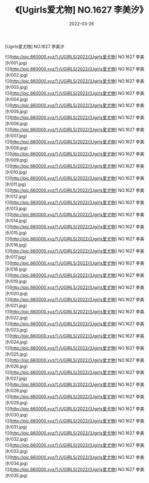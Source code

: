 ﻿---
layout: post
title:  《[Ugirls爱尤物] NO.1627 李美汐》
date:   2022-03-26
img: http://pic.660000.xyz/1:/UGIRLS/2022/[Ugirls爱尤物] NO.1627 李美汐/000.jpg
categories: [美女, 清纯, 唯美]
---

[Ugirls爱尤物] NO.1627 李美汐

 ![](http://pic.660000.xyz/1:/UGIRLS/2022/[Ugirls爱尤物] NO.1627 李美汐/001.jpg) <br>![](http://pic.660000.xyz/1:/UGIRLS/2022/[Ugirls爱尤物] NO.1627 李美汐/002.jpg) <br>![](http://pic.660000.xyz/1:/UGIRLS/2022/[Ugirls爱尤物] NO.1627 李美汐/003.jpg) <br>![](http://pic.660000.xyz/1:/UGIRLS/2022/[Ugirls爱尤物] NO.1627 李美汐/004.jpg) <br>![](http://pic.660000.xyz/1:/UGIRLS/2022/[Ugirls爱尤物] NO.1627 李美汐/005.jpg) <br>![](http://pic.660000.xyz/1:/UGIRLS/2022/[Ugirls爱尤物] NO.1627 李美汐/006.jpg) <br>![](http://pic.660000.xyz/1:/UGIRLS/2022/[Ugirls爱尤物] NO.1627 李美汐/007.jpg) <br>![](http://pic.660000.xyz/1:/UGIRLS/2022/[Ugirls爱尤物] NO.1627 李美汐/008.jpg) <br>![](http://pic.660000.xyz/1:/UGIRLS/2022/[Ugirls爱尤物] NO.1627 李美汐/009.jpg) <br>![](http://pic.660000.xyz/1:/UGIRLS/2022/[Ugirls爱尤物] NO.1627 李美汐/010.jpg) <br>![](http://pic.660000.xyz/1:/UGIRLS/2022/[Ugirls爱尤物] NO.1627 李美汐/011.jpg) <br>![](http://pic.660000.xyz/1:/UGIRLS/2022/[Ugirls爱尤物] NO.1627 李美汐/012.jpg) <br>![](http://pic.660000.xyz/1:/UGIRLS/2022/[Ugirls爱尤物] NO.1627 李美汐/013.jpg) <br>![](http://pic.660000.xyz/1:/UGIRLS/2022/[Ugirls爱尤物] NO.1627 李美汐/014.jpg) <br>![](http://pic.660000.xyz/1:/UGIRLS/2022/[Ugirls爱尤物] NO.1627 李美汐/015.jpg) <br>![](http://pic.660000.xyz/1:/UGIRLS/2022/[Ugirls爱尤物] NO.1627 李美汐/016.jpg) <br>![](http://pic.660000.xyz/1:/UGIRLS/2022/[Ugirls爱尤物] NO.1627 李美汐/017.jpg) <br>![](http://pic.660000.xyz/1:/UGIRLS/2022/[Ugirls爱尤物] NO.1627 李美汐/018.jpg) <br>![](http://pic.660000.xyz/1:/UGIRLS/2022/[Ugirls爱尤物] NO.1627 李美汐/019.jpg) <br>![](http://pic.660000.xyz/1:/UGIRLS/2022/[Ugirls爱尤物] NO.1627 李美汐/020.jpg) <br>![](http://pic.660000.xyz/1:/UGIRLS/2022/[Ugirls爱尤物] NO.1627 李美汐/021.jpg) <br>![](http://pic.660000.xyz/1:/UGIRLS/2022/[Ugirls爱尤物] NO.1627 李美汐/022.jpg) <br>![](http://pic.660000.xyz/1:/UGIRLS/2022/[Ugirls爱尤物] NO.1627 李美汐/023.jpg) <br>![](http://pic.660000.xyz/1:/UGIRLS/2022/[Ugirls爱尤物] NO.1627 李美汐/024.jpg) <br>![](http://pic.660000.xyz/1:/UGIRLS/2022/[Ugirls爱尤物] NO.1627 李美汐/025.jpg) <br>![](http://pic.660000.xyz/1:/UGIRLS/2022/[Ugirls爱尤物] NO.1627 李美汐/026.jpg) <br>![](http://pic.660000.xyz/1:/UGIRLS/2022/[Ugirls爱尤物] NO.1627 李美汐/027.jpg) <br>![](http://pic.660000.xyz/1:/UGIRLS/2022/[Ugirls爱尤物] NO.1627 李美汐/028.jpg) <br>![](http://pic.660000.xyz/1:/UGIRLS/2022/[Ugirls爱尤物] NO.1627 李美汐/029.jpg) <br>![](http://pic.660000.xyz/1:/UGIRLS/2022/[Ugirls爱尤物] NO.1627 李美汐/030.jpg) <br>![](http://pic.660000.xyz/1:/UGIRLS/2022/[Ugirls爱尤物] NO.1627 李美汐/031.jpg) <br>![](http://pic.660000.xyz/1:/UGIRLS/2022/[Ugirls爱尤物] NO.1627 李美汐/032.jpg) <br>![](http://pic.660000.xyz/1:/UGIRLS/2022/[Ugirls爱尤物] NO.1627 李美汐/033.jpg) <br>![](http://pic.660000.xyz/1:/UGIRLS/2022/[Ugirls爱尤物] NO.1627 李美汐/034.jpg) <br>![](http://pic.660000.xyz/1:/UGIRLS/2022/[Ugirls爱尤物] NO.1627 李美汐/035.jpg) <br>